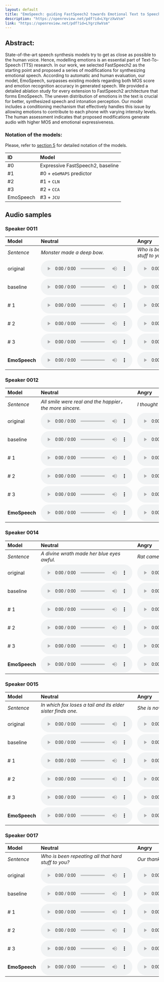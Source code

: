 ```yaml
---
layout: default
title: "EmoSpeech: guiding FastSpeech2 towards Emotional Text to Speech"
description: "https://openreview.net/pdf?id=LYgrzXwVsm"
link: "https://openreview.net/pdf?id=LYgrzXwVsm"
---
```


## Abstract: 

State-of-the-art speech synthesis models try to get as close as
possible to the human voice. Hence, modelling emotions is an
essential part of Text-To-Speech (TTS) research. In our work,
we selected FastSpeech2 as the starting point and proposed a
series of modifications for synthesizing emotional speech. According to automatic and human evaluation, our model, EmoSpeech, surpasses existing models regarding both MOS score
and emotion recognition accuracy in generated speech. We
provided a detailed ablation study for every extension to FastSpeech2 architecture that forms EmoSpeech. The uneven distribution of emotions in the text is crucial for better, synthesized speech and intonation perception. Our model includes a
conditioning mechanism that effectively handles this issue by
allowing emotions to contribute to each phone with varying intensity levels. The human assessment indicates that proposed
modifications generate audio with higher MOS and emotional
expressiveness.

### Notation of the models: 

Please, refer to [section 5](https://openreview.net/pdf?id=LYgrzXwVsm) for detailed notation of the models.

| ID                     | Model                            |  
|:-----------------------|:---------------------------------|
| #0                     | Expressive FastSpeech2, baseline | 
| #1                     | #0 + `eGeMAPS` predictor         |
| #2                     | #1 + `CLN`                       |
| #3                     | #2 + `CCA`                       |
| EmoSpeech              | #3 + `JCU`                       |

## Audio samples

### Speaker 0011

| Model            | Neutral                                                           | Angry                                                              | Happy                                                            | Sad                                                              | Surprise                                                         |
|:-----------------|:------------------------------------------------------------------|:-------------------------------------------------------------------|------------------------------------------------------------------|------------------------------------------------------------------|------------------------------------------------------------------|
| _Sentence_       | _Monster made a deep bow._                                        | _Who is been repeating all that hard stuff to you?_                | _Rat came and replied on the leaves._                            | _The football teams give a tea party._                           | _As rich as Peter's son in law!_                                 |
| original         | <audio src="/wavs/original/1_6_0.wav" controls preload></audio>   | <audio src="/wavs/original/1_11_1.wav" controls preload></audio>   | <audio src="/wavs/original/1_8_2.wav" controls preload></audio>  | <audio src="/wavs/original/1_3_3.wav" controls preload></audio>  | <audio src="/wavs/original/1_0_4.wav" controls preload></audio>  |
| baseline         | <audio src="/wavs/baseline/1_6_0.wav" controls preload></audio>   | <audio src="/wavs/baseline/1_11_1.wav" controls preload></audio>   | <audio src="/wavs/baseline/1_8_2.wav" controls preload></audio>  | <audio src="/wavs/baseline/1_3_3.wav" controls preload></audio>  | <audio src="/wavs/baseline/1_0_4.wav" controls preload></audio>  |
| # 1              | <audio src="/wavs/model1/1_6_0.wav" controls preload></audio>     | <audio src="/wavs/model1/1_11_1.wav" controls preload></audio>     | <audio src="/wavs/model1/1_8_2.wav" controls preload></audio>    | <audio src="/wavs/model1/1_3_3.wav" controls preload></audio>    | <audio src="/wavs/model1/1_0_4.wav" controls preload></audio>    |
| # 2              | <audio src="/wavs/model2/1_6_0.wav" controls preload></audio>     | <audio src="/wavs/model2/1_11_1.wav" controls preload></audio>     | <audio src="/wavs/model2/1_8_2.wav" controls preload></audio>    | <audio src="/wavs/model2/1_3_3.wav" controls preload></audio>    | <audio src="/wavs/model2/1_0_4.wav" controls preload></audio>    |
| # 3              | <audio src="/wavs/model3/1_6_0.wav" controls preload></audio>     | <audio src="/wavs/model3/1_11_1.wav" controls preload></audio>     | <audio src="/wavs/model3/1_8_2.wav" controls preload></audio>    | <audio src="/wavs/model3/1_3_3.wav" controls preload></audio>    | <audio src="/wavs/model3/1_0_4.wav" controls preload></audio>    |
| **EmoSpeech**    | <audio src="/wavs/emospeech/1_6_0.wav" controls preload></audio>  | <audio src="/wavs/emospeech/1_11_1.wav" controls preload></audio>  | <audio src="/wavs/emospeech/1_8_2.wav" controls preload></audio> | <audio src="/wavs/emospeech/1_3_3.wav" controls preload></audio> | <audio src="/wavs/emospeech/1_0_4.wav" controls preload></audio> |


### Speaker 0012

| Model         | Neutral                                                           | Angry                                                            | Happy                                                            | Sad                                                              | Surprise                                                         |
|:--------------|:------------------------------------------------------------------|:-----------------------------------------------------------------|------------------------------------------------------------------|------------------------------------------------------------------|------------------------------------------------------------------|
| _Sentence_    | _All smile were real and the happier，the more sincere._           | _I thought you meant how old are you?_                           | _Let's make the noise a snake._                                  | _She is now choosing skirt to wear._                             | _The football teams give a tea party._                           |
| original      | <audio src="/wavs/original/2_10_0.wav" controls preload></audio>  | <audio src="/wavs/original/2_2_1.wav" controls preload></audio>  | <audio src="/wavs/original/2_5_2.wav" controls preload></audio>  | <audio src="/wavs/original/2_4_3.wav" controls preload></audio>  | <audio src="/wavs/original/2_3_4.wav" controls preload></audio>  |
| baseline      | <audio src="/wavs/baseline/2_10_0.wav" controls preload></audio>  | <audio src="/wavs/baseline/2_2_1.wav" controls preload></audio>  | <audio src="/wavs/baseline/2_5_2.wav" controls preload></audio>  | <audio src="/wavs/baseline/2_4_3.wav" controls preload></audio>  | <audio src="/wavs/baseline/2_3_4.wav" controls preload></audio>  |
| # 1           | <audio src="/wavs/model1/2_10_0.wav" controls preload></audio>    | <audio src="/wavs/model1/2_2_1.wav" controls preload></audio>    | <audio src="/wavs/model1/2_5_2.wav" controls preload></audio>    | <audio src="/wavs/model1/2_4_3.wav" controls preload></audio>    | <audio src="/wavs/model1/2_3_4.wav" controls preload></audio>    |
| # 2           | <audio src="/wavs/model2/2_10_0.wav" controls preload></audio>    | <audio src="/wavs/model2/2_2_1.wav" controls preload></audio>    | <audio src="/wavs/model2/2_5_2.wav" controls preload></audio>    | <audio src="/wavs/model2/2_4_3.wav" controls preload></audio>    | <audio src="/wavs/model2/2_3_4.wav" controls preload></audio>    |
| # 3           | <audio src="/wavs/model3/2_10_0.wav" controls preload></audio>    | <audio src="/wavs/model3/2_2_1.wav" controls preload></audio>    | <audio src="/wavs/model3/2_5_2.wav" controls preload></audio>    | <audio src="/wavs/model3/2_4_3.wav" controls preload></audio>    | <audio src="/wavs/model3/2_3_4.wav" controls preload></audio>    |
| **EmoSpeech** | <audio src="/wavs/emospeech/2_10_0.wav" controls preload></audio> | <audio src="/wavs/emospeech/2_2_1.wav" controls preload></audio> | <audio src="/wavs/emospeech/2_5_2.wav" controls preload></audio> | <audio src="/wavs/emospeech/2_4_3.wav" controls preload></audio> | <audio src="/wavs/emospeech/2_3_4.wav" controls preload></audio> |

### Speaker 0014

| Model            | Neutral                                                            | Angry                                                             | Happy                                                            | Sad                                                              | Surprise                                                         |
|:-----------------|:-------------------------------------------------------------------|:------------------------------------------------------------------|------------------------------------------------------------------|------------------------------------------------------------------|------------------------------------------------------------------|
| _Sentence_       | _A divine wrath made her blue eyes awful._                         | _Rat came and replied on the leaves._                             | _The football teams give a tea party._                           | _As rich as Peter's son in law!_                                 | _Let's make the noise a snake._                                  |
| original         | <audio src="/wavs/original/4_13_0.wav" controls preload></audio>   | <audio src="/wavs/original/4_8_1.wav" controls preload></audio>   | <audio src="/wavs/original/4_3_2.wav" controls preload></audio>  | <audio src="/wavs/original/4_0_3.wav" controls preload></audio>  | <audio src="/wavs/original/4_5_4.wav" controls preload></audio>  |
| baseline         | <audio src="/wavs/baseline/4_13_0.wav" controls preload></audio>   | <audio src="/wavs/baseline/4_8_1.wav" controls preload></audio>   | <audio src="/wavs/baseline/4_3_2.wav" controls preload></audio>  | <audio src="/wavs/baseline/4_0_3.wav" controls preload></audio>  | <audio src="/wavs/baseline/4_5_4.wav" controls preload></audio>  |
| # 1              | <audio src="/wavs/model1/4_13_0.wav" controls preload></audio>     | <audio src="/wavs/model1/4_8_1.wav" controls preload></audio>     | <audio src="/wavs/model1/4_3_2.wav" controls preload></audio>    | <audio src="/wavs/model1/4_0_3.wav" controls preload></audio>    | <audio src="/wavs/model1/4_5_4.wav" controls preload></audio>    |
| # 2              | <audio src="/wavs/model2/4_13_0.wav" controls preload></audio>     | <audio src="/wavs/model2/4_8_1.wav" controls preload></audio>     | <audio src="/wavs/model2/4_3_2.wav" controls preload></audio>    | <audio src="/wavs/model2/4_0_3.wav" controls preload></audio>    | <audio src="/wavs/model2/4_5_4.wav" controls preload></audio>    |
| # 3              | <audio src="/wavs/model3/4_13_0.wav" controls preload></audio>     | <audio src="/wavs/model3/4_8_1.wav" controls preload></audio>     | <audio src="/wavs/model3/4_3_2.wav" controls preload></audio>    | <audio src="/wavs/model3/4_0_3.wav" controls preload></audio>    | <audio src="/wavs/model3/4_5_4.wav" controls preload></audio>    |
| **EmoSpeech**    | <audio src="/wavs/emospeech/4_13_0.wav" controls preload></audio>  | <audio src="/wavs/emospeech/4_8_1.wav" controls preload></audio>  | <audio src="/wavs/emospeech/4_3_2.wav" controls preload></audio> | <audio src="/wavs/emospeech/4_0_3.wav" controls preload></audio> | <audio src="/wavs/emospeech/4_5_4.wav" controls preload></audio> |

### Speaker 0015

| Model         | Neutral                                                           | Angry                                                            | Happy                                                             | Sad                                                              | Surprise                                                          |
|:--------------|:------------------------------------------------------------------|:-----------------------------------------------------------------|-------------------------------------------------------------------|------------------------------------------------------------------|-------------------------------------------------------------------|
| _Sentence_    | _In which fox loses a tail and its elder sister finds one._       | _She is now choosing skirt to wear._                             | _Hold up my chin, slow and solid._                                | _I thought you meant how old are you?_                           | _A divine wrath made her blue eyes awful._                        |
| original      | <audio src="/wavs/original/5_19_0.wav" controls preload></audio>  | <audio src="/wavs/original/5_4_1.wav" controls preload></audio>  | <audio src="/wavs/original/5_17_2.wav" controls preload></audio>  | <audio src="/wavs/original/5_2_3.wav" controls preload></audio>  | <audio src="/wavs/original/5_13_4.wav" controls preload></audio>  |
| baseline      | <audio src="/wavs/baseline/5_19_0.wav" controls preload></audio>  | <audio src="/wavs/baseline/5_4_1.wav" controls preload></audio>  | <audio src="/wavs/baseline/5_17_2.wav" controls preload></audio>  | <audio src="/wavs/baseline/5_2_3.wav" controls preload></audio>  | <audio src="/wavs/baseline/5_13_4.wav" controls preload></audio>  |
| # 1           | <audio src="/wavs/model1/5_19_0.wav" controls preload></audio>    | <audio src="/wavs/model1/5_4_1.wav" controls preload></audio>    | <audio src="/wavs/model1/5_17_2.wav" controls preload></audio>    | <audio src="/wavs/model1/5_2_3.wav" controls preload></audio>    | <audio src="/wavs/model1/5_13_4.wav" controls preload></audio>    |
| # 2           | <audio src="/wavs/model2/5_19_0.wav" controls preload></audio>    | <audio src="/wavs/model2/5_4_1.wav" controls preload></audio>    | <audio src="/wavs/model2/5_17_2.wav" controls preload></audio>    | <audio src="/wavs/model2/5_2_3.wav" controls preload></audio>    | <audio src="/wavs/model2/5_13_4.wav" controls preload></audio>    |
| # 3           | <audio src="/wavs/model3/5_19_0.wav" controls preload></audio>    | <audio src="/wavs/model3/5_4_1.wav" controls preload></audio>    | <audio src="/wavs/model3/5_17_2.wav" controls preload></audio>    | <audio src="/wavs/model3/5_2_3.wav" controls preload></audio>    | <audio src="/wavs/model3/5_13_4.wav" controls preload></audio>    |
| **EmoSpeech** | <audio src="/wavs/emospeech/5_19_0.wav" controls preload></audio> | <audio src="/wavs/emospeech/5_4_1.wav" controls preload></audio> | <audio src="/wavs/emospeech/5_17_2.wav" controls preload></audio> | <audio src="/wavs/emospeech/5_2_3.wav" controls preload></audio> | <audio src="/wavs/emospeech/5_13_4.wav" controls preload></audio> |

### Speaker 0017

| Model         | Neutral                                                           | Angry                                                             | Happy                                                            | Sad                                                              | Surprise                                                          |
|:--------------|:------------------------------------------------------------------|:------------------------------------------------------------------|------------------------------------------------------------------|------------------------------------------------------------------|-------------------------------------------------------------------|
| _Sentence_    | _Who is been repeating all that hard stuff to you?_               | _Our thanks to God's oath._                                       | _She had said, so that one could keep up a conversation!_        | _Monster made a deep bow._                                       | _How I hate this foul pool!_                                      |
| original      | <audio src="/wavs/original/7_11_0.wav" controls preload></audio>  | <audio src="/wavs/original/7_18_1.wav" controls preload></audio>  | <audio src="/wavs/original/7_7_2.wav" controls preload></audio>  | <audio src="/wavs/original/7_6_3.wav" controls preload></audio>  | <audio src="/wavs/original/7_15_4.wav" controls preload></audio>  |
| baseline      | <audio src="/wavs/baseline/7_11_0.wav" controls preload></audio>  | <audio src="/wavs/baseline/7_18_1.wav" controls preload></audio>  | <audio src="/wavs/baseline/7_7_2.wav" controls preload></audio>  | <audio src="/wavs/baseline/7_6_3.wav" controls preload></audio>  | <audio src="/wavs/baseline/7_15_4.wav" controls preload></audio>  |
| # 1           | <audio src="/wavs/model1/7_11_0.wav" controls preload></audio>    | <audio src="/wavs/model1/7_18_1.wav" controls preload></audio>    | <audio src="/wavs/model1/7_7_2.wav" controls preload></audio>    | <audio src="/wavs/model1/7_6_3.wav" controls preload></audio>    | <audio src="/wavs/model1/7_15_4.wav" controls preload></audio>    |
| # 2           | <audio src="/wavs/model2/7_11_0.wav" controls preload></audio>    | <audio src="/wavs/model2/7_18_1.wav" controls preload></audio>    | <audio src="/wavs/model2/7_7_2.wav" controls preload></audio>    | <audio src="/wavs/model2/7_6_3.wav" controls preload></audio>    | <audio src="/wavs/model2/7_15_4.wav" controls preload></audio>    |
| # 3           | <audio src="/wavs/model3/7_11_0.wav" controls preload></audio>    | <audio src="/wavs/model3/7_18_1.wav" controls preload></audio>    | <audio src="/wavs/model3/7_7_2.wav" controls preload></audio>    | <audio src="/wavs/model3/7_6_3.wav" controls preload></audio>    | <audio src="/wavs/model3/7_15_4.wav" controls preload></audio>    |
| **EmoSpeech** | <audio src="/wavs/emospeech/7_11_0.wav" controls preload></audio> | <audio src="/wavs/emospeech/7_18_1.wav" controls preload></audio> | <audio src="/wavs/emospeech/7_7_2.wav" controls preload></audio> | <audio src="/wavs/emospeech/7_6_3.wav" controls preload></audio> | <audio src="/wavs/emospeech/7_15_4.wav" controls preload></audio> |
